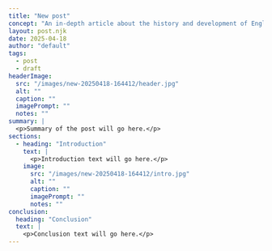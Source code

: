 ```yaml
---
title: "New post"
concept: "An in-depth article about the history and development of English tartans, to be published on St George's day. This will focus on issues like similar patterns woven in England historically, and how the Celtic Fringe of England took on the idea of tartans from Scotland, and also how some English families or other organisations have developed their own tartans."
layout: post.njk
date: 2025-04-18
author: "default"
tags:
  - post
  - draft
headerImage:
  src: "/images/new-20250418-164412/header.jpg"
  alt: ""
  caption: ""
  imagePrompt: ""
  notes: ""
summary: |
  <p>Summary of the post will go here.</p>
sections:
  - heading: "Introduction"
    text: |
      <p>Introduction text will go here.</p>
    image:
      src: "/images/new-20250418-164412/intro.jpg"
      alt: ""
      caption: ""
      imagePrompt: ""
      notes: ""
conclusion:
  heading: "Conclusion"
  text: |
    <p>Conclusion text will go here.</p>
---
```


